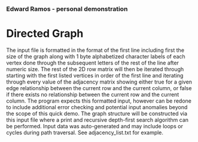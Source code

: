 ### Edward Ramos - personal demonstration

# Directed Graph

The input file is formatted in the format of the first line including first the size of the graph along with 1 byte alphabetized character labels of each vertex done through the subsequent letters of the rest of the line after numeric size.
The rest of the 2D row matrix will then be iterated through starting with the first listed vertices in order of the first line and iterating through every value of the adjacency matrix showing either true for a given edge relationship between the current row and the current column, or false if there exists no relationship between the current row and the current column. The program expects this formatted input, however can be redone to include additional error checking and potential input anomalies beyond the scope of this quick demo. The graph structure will be constructed via this input file where a print and recursive depth-first search algorithm can be performed.
Input data was auto-generated and may include loops or cycles during path traversal. See adjacency_list.txt for example.
